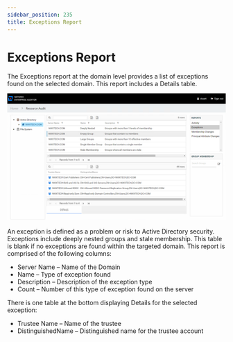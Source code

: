 ```yaml
---
sidebar_position: 235
title: Exceptions Report
---
```


# Exceptions Report

The Exceptions report at the domain level provides a list of exceptions found on the selected domain. This report includes a Details table.

![Exceptions report](../../../../../../../../static/Content/Resources/Images/Access/InformationCenter/ResourceAudit/ActiveDirectory/DomainExceptions.png "Exceptions report")

An exception is defined as a problem or risk to Active Directory security. Exceptions include deeply nested groups and stale membership. This table is blank if no exceptions are found within the targeted domain. This report is comprised of the following columns:

* Server Name – Name of the Domain
* Name – Type of exception found
* Description – Description of the exception type
* Count – Number of this type of exception found on the server

There is one table at the bottom displaying Details for the selected exception:

* Trustee Name – Name of the trustee
* DistinguishedName – Distinguished name for the trustee account